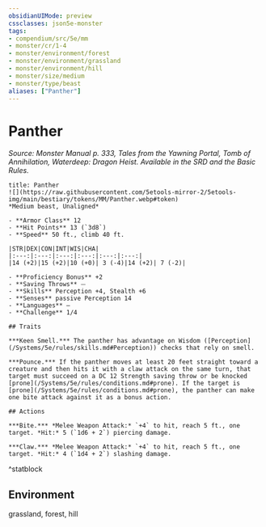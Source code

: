 ```yaml
---
obsidianUIMode: preview
cssclasses: json5e-monster
tags:
- compendium/src/5e/mm
- monster/cr/1-4
- monster/environment/forest
- monster/environment/grassland
- monster/environment/hill
- monster/size/medium
- monster/type/beast
aliases: ["Panther"]
---
```

# Panther
*Source: Monster Manual p. 333, Tales from the Yawning Portal, Tomb of Annihilation, Waterdeep: Dragon Heist. Available in the SRD and the Basic Rules.*  

```ad-statblock
title: Panther
![](https://raw.githubusercontent.com/5etools-mirror-2/5etools-img/main/bestiary/tokens/MM/Panther.webp#token)
*Medium beast, Unaligned*

- **Armor Class** 12
- **Hit Points** 13 (`3d8`)
- **Speed** 50 ft., climb 40 ft.

|STR|DEX|CON|INT|WIS|CHA|
|:---:|:---:|:---:|:---:|:---:|:---:|
|14 (+2)|15 (+2)|10 (+0)| 3 (-4)|14 (+2)| 7 (-2)|

- **Proficiency Bonus** +2
- **Saving Throws** ⏤
- **Skills** Perception +4, Stealth +6
- **Senses** passive Perception 14
- **Languages** —
- **Challenge** 1/4

## Traits

***Keen Smell.*** The panther has advantage on Wisdom ([Perception](/Systems/5e/rules/skills.md#Perception)) checks that rely on smell.

***Pounce.*** If the panther moves at least 20 feet straight toward a creature and then hits it with a claw attack on the same turn, that target must succeed on a DC 12 Strength saving throw or be knocked [prone](/Systems/5e/rules/conditions.md#prone). If the target is [prone](/Systems/5e/rules/conditions.md#prone), the panther can make one bite attack against it as a bonus action.

## Actions

***Bite.*** *Melee Weapon Attack:* `+4` to hit, reach 5 ft., one target. *Hit:* 5 (`1d6 + 2`) piercing damage.

***Claw.*** *Melee Weapon Attack:* `+4` to hit, reach 5 ft., one target. *Hit:* 4 (`1d4 + 2`) slashing damage.
```
^statblock

## Environment

grassland, forest, hill